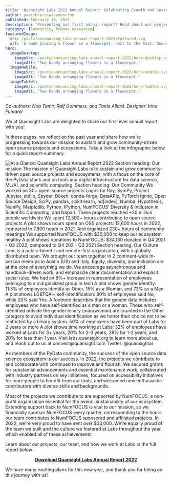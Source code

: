 ```yaml
---
title: 'Quansight Labs 2022 Annual Report: Celebrating Growth and Sustainability'
author: pavithra-eswaramoorthy
published: February 15, 2023
description: 'Presenting our first annual report! Read about our project achievements, community initiatives, and work culture.'
category: [Community, PyData ecosystem]
featuredImage:
  src: /posts/announcing-labs-annual-report-2022/featured.svg
  alt: 'A hand placing a flower in a flowerpot, next to the text: Quansight Labs 2022 Annual Report'
hero:
  imageDesktop:
    imageSrc: /posts/announcing-labs-annual-report-2022/hero-desktop.svg
    imageAlt: 'Two hands arranging flowers in a flowerpot.'
  imageMobile:
    imageSrc: /posts/announcing-labs-annual-report-2022/hero-mobile.svg
    imageAlt: 'Two hands arranging flowers in a flowerpot.'
  imageTablet:
    imageSrc: /posts/announcing-labs-annual-report-2022/hero-tablet.svg
    imageAlt: 'Two hands arranging flowers in a flowerpot.'
---
```


_Co-authors: Noa Tamir, Ralf Gommers, and Tania Allard._
_Designer: Irina Fumarel_

We at Quansight Labs are delighted to share our first-ever annual report with you!

In these pages, we reflect on the past year and share how we're progressing towards our mission to sustain and grow community-driven open source projects and ecosystems.
Take a look at the infographic below for a quick report-summary.

<img
  src="/posts/announcing-labs-annual-report-2022/annual-report-infographic.jpg"
  alt="At a Glance: Quansight Labs Annual Report 2022
  Section heading: Our mission
  The mission of Quansight Labs is to sustain and grow community-driven open source projects and ecosystems, with a focus on the core of the PyData stack and on tools and digital infrastructure for data science, ML/AI, and scientific computing.
  Section heading: Our Community
  We worked on 30+ open-source projects
  Logos for Ray, SymPy, Project Jupyter, stdlib, Spyder, Bokeh, conda-forge, DataAPIs, PyTorch Ignite, Open Source Design, SciPy, pandas, scikit-learn, nd[index], Numba, Hypothesis, NumPy, Matplotlib, Python, IPython, NumFOCUS’ Diversity & Inclusion in Scientific Computing, and Napari.
  These projects reached ~20 million people worldwide
  We spent 12,500+ hours contributing to open source projects
  A plot shows hours spent on OSS projects: 12,600 hours in 2022, compared to 7,800 hours in 2021.
  And organized 230+ hours of community meetings
  We supported NumFOCUS with $30,000 to keep our ecosystem healthy
  A plot shows donations to NumFOCUS: $34,130 donated in Q4 2021 - Q3 2022, compared to Q4 202 - Q3 2021
  Section heading: Our Culture
  Labs is a public-benefit and remote-first organization, with a globally distributed team.
  We brought our team together in 2 continent-wide in-person meetups in Austin (US) and Italy.
  Equity, diversity, and inclusion are at the core of everything we do.
  We encourage asynchronous and handbook-driven work, and emphasize clear documentation and explicit social rules.
  We had an 8%+ increase in representation of employees belonging to a marginalized group in tech
  A plot shows gender identity: 11.5% of employees identify as Other, 15% as a Woman, and 73% as a Man.
  A plot shows LGBTQAI+ self-identification: 80% of employees said No, while 20% said Yes.
  A footnote describes that the gender data includes employees who have self-identified as a man or a woman. Those who self-identified outside the gender binary (man/woman)  are counted in the Other category to avoid individual identification as we honor their choice not to be restricted by a binary system.
  50% of employees have been part of Labs for 2 years or more
  A plot shows time working at Labs: 32% of employees have worked at Labs for 3+ years, 20% for 2-3 years, 28% for 1-2 years, and 20% for less than 1 year.
  Visit labs.quansight.org to learn more about us, and reach out to us at connect@quansight.com
  Twitter: @quansightai"
/>

As members of the PyData community, the success of the open source data science ecosystem is our success. In 2022, the projects we contribute to and collaborate with continued to improve and flourish. We secured grants for substantial advancements and essential maintenance work, collaborated with industry partners on key initiatives, focused on accessibility initiatives for more people to benefit from our tools, and welcomed new enthusiastic contributors with diverse skills and backgrounds.

Most of the projects we contribute to are supported by NumFOCUS, a non-profit organization essential for the overall sustainability of our ecosystem. Extending support back to NumFOCUS is vital to our mission, so we financially sponsor NumFOCUS every quarter, corresponding to the hours our team contributes to NumFOCUS sponsored and affiliated projects. In 2022, we're very proud to have sent over $30,000. We're equally proud of the team we built and the culture we fostered at Labs throughout the year, which enabled all of these achievements.

Learn about our projects, our team, and how we work at Labs in the full report below:

<p align="center">
  <a href="/annual-reports/quansight-labs-annual-report-2022.pdf?utm_campaign=labs-report-2022-launch&utm_medium=website&utm_source=labs-blog&utm_content=&utm_term=">
    <b>Download Quansight Labs Annual Report 2022</b>
  </a>
</p>

We have many exciting plans for this new year, and thank you for being on this journey with us!
